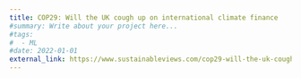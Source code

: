 ```yaml
---
title: COP29: Will the UK cough up on international climate finance
#summary: Write about your project here...
#tags:
#  - ML
#date: 2022-01-01
external_link: https://www.sustainableviews.com/cop29-will-the-uk-cough-up-on-international-climate-finance-d55daa83/
---
```

